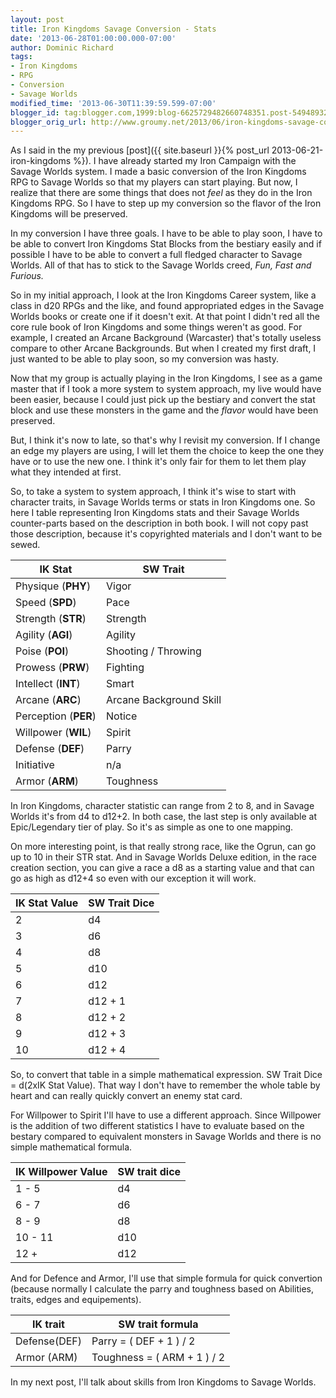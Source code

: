 ```yaml
---
layout: post
title: Iron Kingdoms Savage Conversion - Stats
date: '2013-06-28T01:00:00.000-07:00'
author: Dominic Richard
tags:
- Iron Kingdoms
- RPG
- Conversion
- Savage Worlds
modified_time: '2013-06-30T11:39:59.599-07:00'
blogger_id: tag:blogger.com,1999:blog-6625729482660748351.post-5494893290874334381
blogger_orig_url: http://www.groumy.net/2013/06/iron-kingdoms-savage-conversion-stats.html
---
```

As I said in the my previous [post]({{ site.baseurl }}{% post_url
2013-06-21-iron-kingdoms %}). I have already started my Iron Campaign
with the Savage Worlds system. I made a basic conversion of the Iron
Kingdoms RPG to Savage Worlds so that my players can start playing. But
now, I realize that there are some things that does not *feel* as they
do in the Iron Kingdoms RPG. So I have to step up my conversion so the
flavor of the Iron Kingdoms will be preserved.  

In my conversion I have three goals. I have to be able to play soon, I
have to be able to convert Iron Kingdoms Stat Blocks from the bestiary
easily and if possible I have to be able to convert a full fledged
character to Savage Worlds. All of that has to stick to the Savage
Worlds creed, *Fun, Fast and Furious.*  

So in my initial approach, I look at the Iron Kingdoms Career system,
like a class in d20 RPGs and the like, and found appropriated edges in
the Savage Worlds books or create one if it doesn't exit. At that point
I didn't red all the core rule book of Iron Kingdoms and some things
weren't as good. For example, I created an Arcane Background (Warcaster)
that's totally useless compare to other Arcane Backgrounds. But when I
created my first draft, I just wanted to be able to play soon, so my
conversion was hasty.  

Now that my group is actually playing in the Iron Kingdoms, I see as a
game master that if I took a more system to system approach, my live
would have been easier, because I could just pick up the bestiary and
convert the stat block and use these monsters in the game and the
*flavor* would have been preserved.  

But, I think it's now to late, so that's why I revisit my conversion. If
I change an edge my players are using, I will let them the choice to
keep the one they have or to use the new one. I think it's only fair for
them to let them play what they intended at first.  

So, to take a system to system approach, I think it's wise to start with
character traits, in Savage Worlds terms or stats in Iron Kingdoms one.
So here I table representing Iron Kingdoms stats and their Savage Worlds
counter-parts based on the description in both book. I will not copy
past those description, because it's copyrighted materials and I don't
want to be sewed.  

|IK Stat|SW Trait|
|---|---|
|Physique (**PHY**)| Vigor|
|Speed (**SPD**)|Pace|
|Strength (**STR**)|Strength|
|Agility (**AGI**)|Agility|
|Poise (**POI**)|Shooting / Throwing|
|Prowess (**PRW**)|Fighting|
|Intellect (**INT**)|Smart|
|Arcane (**ARC**)|Arcane Background Skill|
|Perception (**PER**)|Notice|
|Willpower (**WIL**)|Spirit|
|Defense (**DEF**)|Parry|
|Initiative|n/a|
|Armor (**ARM**)|Toughness|

In Iron Kingdoms, character statistic can range from 2 to 8, and in
Savage Worlds it's from d4 to d12+2. In both case, the last step is only
available at Epic/Legendary tier of play. So it's as simple as one to
one mapping.  

On more interesting point, is that really strong race, like the Ogrun,
can go up to 10 in their STR stat. And in Savage Worlds Deluxe edition,
in the race creation section, you can give a race a d8 as a starting
value and that can go as high as d12+4 so even with our exception it
will work.  

|IK Stat Value|SW Trait Dice
|---|---|
|2|d4|
|3|d6|
|4|d8|
|5|d10|
|6|d12|
|7|d12 + 1|
|8|d12 + 2|
|9|d12 + 3|
|10|d12 + 4|

So, to convert that table in a simple mathematical expression. SW Trait
Dice = d(2xIK Stat Value). That way I don't have to remember the whole
table by heart and can really quickly convert an enemy stat card.  

For Willpower to Spirit I'll have to use a different approach. Since
Willpower is the addition of two different statistics I have to evaluate
based on the bestary compared to equivalent monsters in Savage Worlds
and there is no simple mathematical formula.  

|IK Willpower Value| SW trait dice|
|---|---|
|1 - 5|d4|
|6 - 7|d6|
|8 - 9|d8|
|10 - 11|d10|
|12 +|d12|

And for Defence and Armor, I'll use that simple formula for quick
convertion (because normally I calculate the parry and toughness based
on Abilities, traits, edges and equipements).  

| IK trait | SW trait formula|
|---|---|
|Defense(DEF)|Parry = ( DEF + 1 ) / 2|
|Armor (ARM)|Toughness = ( ARM + 1 ) / 2|
  
In my next post, I'll talk about skills from Iron Kingdoms to Savage
Worlds.

<!--stackedit_data:
eyJoaXN0b3J5IjpbLTE5OTg2NTIzMDNdfQ==
-->